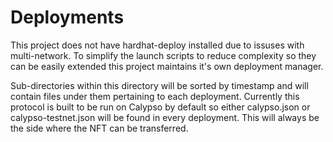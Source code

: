 # Deployments

This project does not have hardhat-deploy installed due to issuses with multi-network.
To simplify the launch scripts to reduce complexity so they can be easily extended this
project maintains it's own deployment manager.

Sub-directories within this directory will be sorted by timestamp and will contain files under them pertaining to each deployment. 
Currently this protocol is built to be run on Calypso by default so either calypso.json or calypso-testnet.json will be found in every deployment.
This will always be the side where the NFT can be transferred.